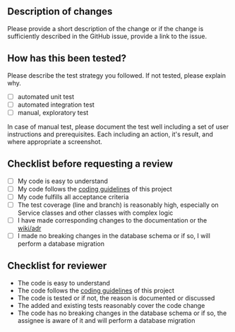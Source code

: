 ## Description of changes
Please provide a short description of the change or if the change is sufficiently described in the GitHub issue, provide a link to the issue.

  
## How has this been tested?

Please describe the test strategy you followed. If not tested, please explain why.

- [ ] automated unit test
- [ ] automated integration test
- [ ] manual, exploratory test

In case of manual test, please document the test well including a set of user instructions and prerequisites. Each including an action, it's result, and where appropriate a screenshot.
    
## Checklist before requesting a review

- [ ] My code is easy to understand
- [ ] My code follows the [coding guidelines](https://github.com/MEITREX/wiki/blob/main/dev-manuals/backend/coding-guidelines.md) of this project
- [ ] My code fulfills all acceptance criteria
- [ ] The test coverage (line and branch) is reasonably high, especially on Service classes and other classes with complex logic
- [ ] I have made corresponding changes to the documentation or
  the [wiki/adr](https://github.com/MEITREX/wiki/tree/main/adr)
- [ ] I made no breaking changes in the database schema or if so, I will perform a database migration

## Checklist for reviewer

- The code is easy to understand
- The code follows
  the [coding guidelines](https://github.com/MEITREX/wiki/blob/main/dev-manuals/backend/coding-guidelines.md) of
  this project
- The code is tested or if not, the reason is documented or discussed
- The added and existing tests reasonably cover the code change
- The code has no breaking changes in the database schema or if so, the assignee is aware of it and
  will perform a database migration
